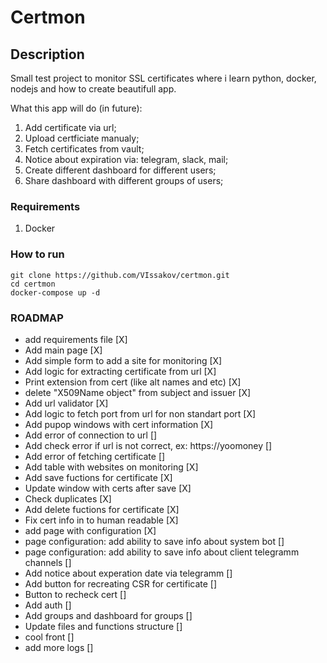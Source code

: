 # Certmon

## Description

Small test project to monitor SSL certificates where i learn python, docker, nodejs and how to create beautifull app. 

What this app will do (in future): <br>
1. Add certificate via url;
2. Upload certficiate manualy;
3. Fetch certificates from vault;
4. Notice about expiration via: telegram, slack, mail; 
5. Create different dashboard for different users;
6. Share dashboard with different groups of users;

### Requirements
1. Docker

### How to run
``` 
git clone https://github.com/VIssakov/certmon.git
cd certmon
docker-compose up -d 
```
### ROADMAP

- add requirements file [X]
- Add main page [X]
- Add simple form to add a site for monitoring  [X]
- Add logic for extracting certificate from url [X]
- Print extension from cert (like alt names and etc) [X]
- delete "X509Name object" from subject and issuer [X]
- Add url validator [X]
- Add logic to fetch port from url for non standart port [X]
- Add pupop windows with cert information [X]
- Add error of connection to url []
- Add check error if url is not correct, ex: https://yoomoney []
- Add error of fetching certificate []
- Add table with websites on monitoring [X]
- Add save fuctions for certificate [X]
- Update window with certs after save [X]
- Check duplicates [X]
- Add delete fuctions for certificate [X]
- Fix cert info in to human readable [X]
- add page with configuration [X]
- page configuration: add ability to save info about system bot []
- page configuration: add ability to save info about client telegramm channels []
- Add notice about experation date via telegramm []
- Add button for recreating CSR for certificate []
- Button to recheck cert []
- Add auth []
- Add groups and dashboard for groups []
- Update files and functions structure []
- cool front []
- add more logs []
